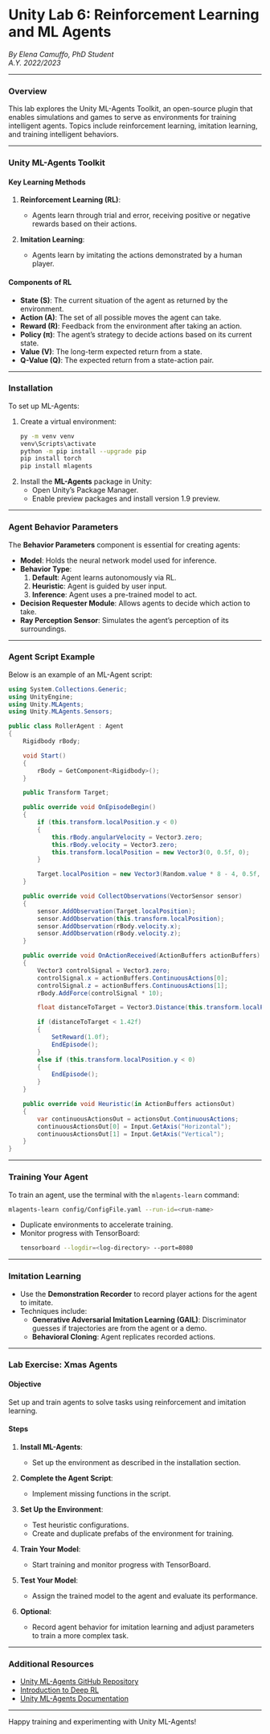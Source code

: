 # Unity Lab 6: Reinforcement Learning and ML Agents

*By Elena Camuffo, PhD Student*  
_A.Y. 2022/2023_

---

### **Overview**

This lab explores the Unity ML-Agents Toolkit, an open-source plugin that enables simulations and games to serve as environments for training intelligent agents. Topics include reinforcement learning, imitation learning, and training intelligent behaviors.

---

### **Unity ML-Agents Toolkit**

#### **Key Learning Methods**
1. **Reinforcement Learning (RL)**:
   - Agents learn through trial and error, receiving positive or negative rewards based on their actions.

2. **Imitation Learning**:
   - Agents learn by imitating the actions demonstrated by a human player.

#### **Components of RL**
- **State (S)**: The current situation of the agent as returned by the environment.
- **Action (A)**: The set of all possible moves the agent can take.
- **Reward (R)**: Feedback from the environment after taking an action.
- **Policy (π)**: The agent’s strategy to decide actions based on its current state.
- **Value (V)**: The long-term expected return from a state.
- **Q-Value (Q)**: The expected return from a state-action pair.

---

### **Installation**

To set up ML-Agents:
1. Create a virtual environment:
   ```bash
   py -m venv venv
   venv\Scripts\activate
   python -m pip install --upgrade pip
   pip install torch
   pip install mlagents
   ```
2. Install the **ML-Agents** package in Unity:
   - Open Unity’s Package Manager.
   - Enable preview packages and install version 1.9 preview.

---

### **Agent Behavior Parameters**

The **Behavior Parameters** component is essential for creating agents:
- **Model**: Holds the neural network model used for inference.
- **Behavior Type**:
  1. **Default**: Agent learns autonomously via RL.
  2. **Heuristic**: Agent is guided by user input.
  3. **Inference**: Agent uses a pre-trained model to act.
- **Decision Requester Module**: Allows agents to decide which action to take.
- **Ray Perception Sensor**: Simulates the agent’s perception of its surroundings.

---

### **Agent Script Example**

Below is an example of an ML-Agent script:

```csharp
using System.Collections.Generic;
using UnityEngine;
using Unity.MLAgents;
using Unity.MLAgents.Sensors;

public class RollerAgent : Agent
{
    Rigidbody rBody;

    void Start()
    {
        rBody = GetComponent<Rigidbody>();
    }

    public Transform Target;

    public override void OnEpisodeBegin()
    {
        if (this.transform.localPosition.y < 0)
        {
            this.rBody.angularVelocity = Vector3.zero;
            this.rBody.velocity = Vector3.zero;
            this.transform.localPosition = new Vector3(0, 0.5f, 0);
        }

        Target.localPosition = new Vector3(Random.value * 8 - 4, 0.5f, Random.value * 8 - 4);
    }

    public override void CollectObservations(VectorSensor sensor)
    {
        sensor.AddObservation(Target.localPosition);
        sensor.AddObservation(this.transform.localPosition);
        sensor.AddObservation(rBody.velocity.x);
        sensor.AddObservation(rBody.velocity.z);
    }

    public override void OnActionReceived(ActionBuffers actionBuffers)
    {
        Vector3 controlSignal = Vector3.zero;
        controlSignal.x = actionBuffers.ContinuousActions[0];
        controlSignal.z = actionBuffers.ContinuousActions[1];
        rBody.AddForce(controlSignal * 10);

        float distanceToTarget = Vector3.Distance(this.transform.localPosition, Target.localPosition);

        if (distanceToTarget < 1.42f)
        {
            SetReward(1.0f);
            EndEpisode();
        }
        else if (this.transform.localPosition.y < 0)
        {
            EndEpisode();
        }
    }

    public override void Heuristic(in ActionBuffers actionsOut)
    {
        var continuousActionsOut = actionsOut.ContinuousActions;
        continuousActionsOut[0] = Input.GetAxis("Horizontal");
        continuousActionsOut[1] = Input.GetAxis("Vertical");
    }
}
```

---

### **Training Your Agent**

To train an agent, use the terminal with the `mlagents-learn` command:
```bash
mlagents-learn config/ConfigFile.yaml --run-id=<run-name>
```
- Duplicate environments to accelerate training.
- Monitor progress with TensorBoard:
  ```bash
  tensorboard --logdir=<log-directory> --port=8080
  ```

---

### **Imitation Learning**

- Use the **Demonstration Recorder** to record player actions for the agent to imitate.
- Techniques include:
  - **Generative Adversarial Imitation Learning (GAIL)**: Discriminator guesses if trajectories are from the agent or a demo.
  - **Behavioral Cloning**: Agent replicates recorded actions.

---

### **Lab Exercise: Xmas Agents**

#### **Objective**
Set up and train agents to solve tasks using reinforcement and imitation learning.

#### **Steps**
1. **Install ML-Agents**:
   - Set up the environment as described in the installation section.

2. **Complete the Agent Script**:
   - Implement missing functions in the script.

3. **Set Up the Environment**:
   - Test heuristic configurations.
   - Create and duplicate prefabs of the environment for training.

4. **Train Your Model**:
   - Start training and monitor progress with TensorBoard.

5. **Test Your Model**:
   - Assign the trained model to the agent and evaluate its performance.

6. **Optional**:
   - Record agent behavior for imitation learning and adjust parameters to train a more complex task.

---

### **Additional Resources**
- [Unity ML-Agents GitHub Repository](https://github.com/Unity-Technologies/ml-agents)
- [Introduction to Deep RL](https://thomassimonini.medium.com/an-introduction-to-deep-reinforcement-learning-17a565999c0c)
- [Unity ML-Agents Documentation](https://unity-technologies.github.io/ml-agents/)

---

Happy training and experimenting with Unity ML-Agents!

